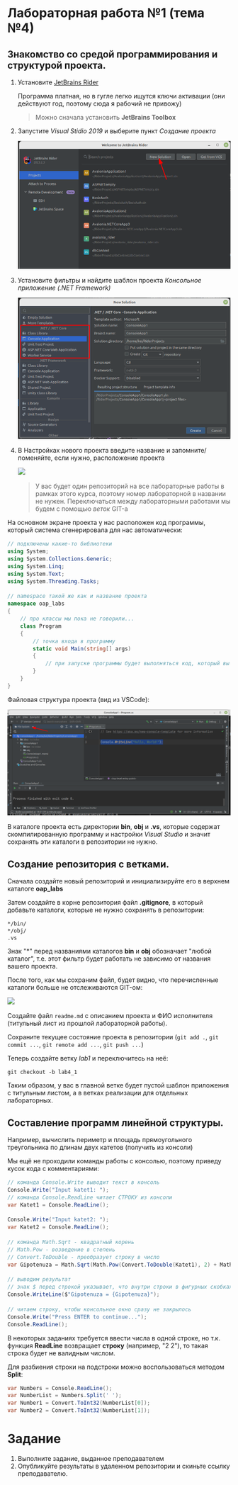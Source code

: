 # Лабораторная работа №1 (тема №4)

## Знакомство со средой программирования и структурой проекта. 

1. Установите [JetBrains Rider](https://www.jetbrains.com/ru-ru/rider/)

    Программа платная, но в гугле легко ищутся ключи активации (они действуют год, поэтому сюда я рабочий не привожу)

    > Можно сначала установить **JetBrains Toolbox**

1. Запустите *Visual Stidio 2019* и выберите пункт *Создание проекта*

    ![](../img/04013.png)

2. Установите фильтры и найдите шаблон проекта *Консольное приложение (.NET Framework)*

    ![](../img/04014.png)

3. В Настройках нового проекта введите название и запомните/поменяйте, если нужно, расположение проекта

    ![](../img/04015.png)

    >У вас будет один репозиторий на все лабораторные работы в рамках этого курса, поэтому номер лабораторной в названии не нужен. Переключаться между лабораторными работами мы будем с помощью *веток* GIT-а

На основном экране проекта у нас расположен код программы, который система сгенерировала для нас автоматически:

```cs
// подключены какие-то библиотеки
using System;
using System.Collections.Generic;
using System.Linq;
using System.Text;
using System.Threading.Tasks;

// namespace такой же как и название проекта
namespace oap_labs
{
    // про классы мы пока не говорили...
    class Program
    {
        // точка входа в программу
        static void Main(string[] args)
        {
            // при запуске программы будет выполняться код, который вы напишете тут
        }
    }
}
```

Файловая структура проекта (вид из VSCode):

![](../img/04016.png)

В каталоге проекта есть директории **bin**, **obj** и **.vs**, которые содержат скомпилированную программу и настройки *Visual Studio* и значит сохранять эти каталоги в репозитории не нужно.

## Создание репозитория с ветками. 

Сначала создайте новый репозиторий и инициализируйте его в верхнем каталоге **oap_labs**

Затем создайте в корне репозитория файл **.gitignore**, в который добавьте каталоги, которые не нужно сохранять в репозитории:

```
*/bin/
*/obj/
.vs
```

Знак "*" перед названиями каталогов **bin** и **obj** обозначает "любой каталог", т.е. этот фильтр будет работать не зависимо от названия вашего проекта.

После того, как мы сохраним файл, будет видно, что перечисленные каталоги больше не отслеживаются GIT-ом:

![](../img/04017.png)

Создайте файл `readme.md` с описанием проекта и ФИО исполнителя (титульный лист из прошлой лабораторной работы).

Сохраните текущее состояние проекта в репозитории (`git add .`, `git commit ...`, `git remote add ...`, `git push ...`)

Теперь создайте ветку *lab1* и переключитесь на неё:

```
git checkout -b lab4_1
```

Таким образом, у вас в главной ветке будет пустой шаблон приложения с титульным листом, а в ветках реализации для отдельных лабораторных.

## Составление программ линейной структуры.

Например, вычислить периметр и площадь прямоугольного треугольника по длинам двух катетов (получить из консоли)

Мы ещё не проходили команды работы с консолью, поэтому приведу кусок кода с комментариями:

```cs
// команда Console.Write выводит текст в консоль
Console.Write("Input katet1: ");
// команда Console.ReadLine читает СТРОКУ из консоли
var Katet1 = Console.ReadLine();

Console.Write("Input katet2: ");
var Katet2 = Console.ReadLine();

// команда Math.Sqrt - квадратный корень
// Math.Pow - возведение в степень
// Convert.ToDouble - преобразует строку в число
var Gipotenuza = Math.Sqrt(Math.Pow(Convert.ToDouble(Katet1), 2) + Math.Pow(Convert.ToDouble(Katet2), 2));

// выводим результат
// знак $ перед строкой указывает, что внутри строки в фигурных скобках названия переменных
Console.WriteLine($"Gipotenuza = {Gipotenuza}");

// читаем строку, чтобы консольное окно сразу не закрылось
Console.Write("Press ENTER to continue...");
Console.ReadLine();
```

В некоторых заданиях требуется ввести числа в одной строке, но т.к. функция **ReadLine** возвращает **строку** (например, "2 2"), то такая строка будет не валидным числом.

Для разбиения строки на подстроки можно воспользоваться методом **Split**:

```cs
var Numbers = Console.ReadLine();
var NumberList = Numbers.Split(' ');
var Number1 = Convert.ToInt32(NumberList[0]);
var Number2 = Convert.ToInt32(NumberList[1]);
```

# Задание

1. Выполните задание, выданное преподавателем
2. Опубликуйте результаты в удаленном репозитории и скиньте ссылку преподавателю.
